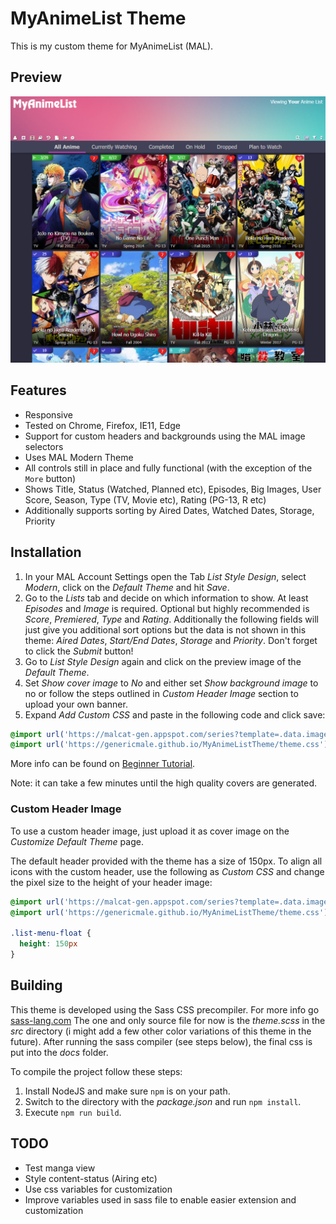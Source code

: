 # MyAnimeList Theme

This is my custom theme for MyAnimeList (MAL).

## Preview

![Screenshot](docs/assets/screenshot.png?raw=true)

## Features

* Responsive
* Tested on Chrome, Firefox, IE11, Edge
* Support for custom headers and backgrounds using the MAL image selectors
* Uses MAL Modern Theme
* All controls still in place and fully functional (with the exception of the `More` button)
* Shows Title, Status (Watched, Planned etc), Episodes, Big Images, User Score, Season, Type (TV, Movie etc), Rating (PG-13, R etc)
* Additionally supports sorting by Aired Dates, Watched Dates, Storage, Priority

## Installation

1. In your MAL Account Settings open the Tab _List Style Design_, select _Modern_, click on the _Default Theme_ and hit _Save_.
2. Go to the _Lists_ tab and decide on which information to show. At least _Episodes_ and _Image_ is required. 
Optional but highly recommended is _Score_, _Premiered_, _Type_ and _Rating_.
Additionally the following fields will just give you additional sort options but the data is not shown in this theme:
_Aired Dates_, _Start/End Dates_, _Storage_ and _Priority_. Don't forget to click the _Submit_ button!
3. Go to _List Style Design_ again and click on the preview image of the _Default Theme_.
4. Set _Show cover image_ to _No_ and either set _Show background image_ to no or follow the steps outlined in *Custom Header Image* section to upload your own banner.
5. Expand _Add Custom CSS_ and paste in the following code and click save:
```css
@import url('https://malcat-gen.appspot.com/series?template=.data.image a[href^="/$list/$id/"]:after{background-image:url($series_image)}');
@import url('https://genericmale.github.io/MyAnimeListTheme/theme.css');
```

More info can be found on [Beginner Tutorial](https://myanimelist.net/forum/?topicid=1499052).

Note: it can take a few minutes until the high quality covers are generated.

### Custom Header Image

To use a custom header image, just upload it as cover image on the _Customize Default Theme_ page.

The default header provided with the theme has a size of 150px. To align all icons with the custom header, 
use the following as _Custom CSS_ and change the pixel size to the height of your header image:

```css
@import url('https://malcat-gen.appspot.com/series?template=.data.image a[href^="/$list/$id/"]:after{background-image:url($series_image)}');
@import url('https://genericmale.github.io/MyAnimeListTheme/theme.css');

.list-menu-float {
  height: 150px
}
```

## Building

This theme is developed using the Sass CSS precompiler. For more info go [sass-lang.com](https://sass-lang.com/)
The one and only source file for now is the _theme.scss_ in the _src_ directory (i might add a few other color variations of this theme in the future).
After running the sass compiler (see steps below), the final css is put into the _docs_ folder.

To compile the project follow these steps:
1. Install NodeJS and make sure `npm` is on your path.
2. Switch to the directory with the _package.json_ and run `npm install`.
3. Execute `npm run build`.

## TODO

* Test manga view
* Style content-status (Airing etc)
* Use css variables for customization
* Improve variables used in sass file to enable easier extension and customization
